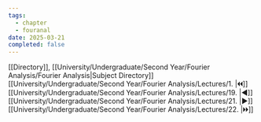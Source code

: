 ```yaml
---
tags:
  - chapter
  - fouranal
date: 2025-03-21
completed: false
---
```

[[Directory]], [[University/Undergraduate/Second Year/Fourier Analysis/Fourier Analysis|Subject Directory]]
[[University/Undergraduate/Second Year/Fourier Analysis/Lectures/1. |🞀🞀]] [[University/Undergraduate/Second Year/Fourier Analysis/Lectures/19. |◀]] [[University/Undergraduate/Second Year/Fourier Analysis/Lectures/21. |▶]] [[University/Undergraduate/Second Year/Fourier Analysis/Lectures/22. |🞂🞂]]
# 
## 
### 